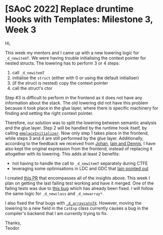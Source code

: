 # [SAoC 2022] Replace druntime Hooks with Templates: Milestone 3, Week 3

Hi,

This week my mentors and I came up with a new lowering logic for `_d_newitemT`.
We were having trouble initialising the context pointer for nested structs.
The lowering has to perform 3 or 4 steps:

1. call `_d_newitemT`
1. initialise the `struct` (either with 0 or using the default initialiser)
1. (if the struct is nested) copy the context pointer
1. call the struct's ctor

Step #3 is difficult to perform in the frontend as it does not have any information about the stack.
The old lowering did not have this problem because it took place in the glue layer, where there is specific machinery for finding and setting the right context pointer.

Therefore, our solution was to split the lowering between semantic analysis and the glue layer.
Step 2 will be handled by the runtime hook itself, by calling [`emplaceInitializer`](https://github.com/dlang/dmd/blob/06295374255a31fa167de781bddcf70034e95e0e/druntime/src/core/internal/lifetime.d#L92).
Now only step 1 takes place in the frontend, while steps 3 and 4 are still performed by the glue layer.
Additionally, according to the feedback we received from [Johan](https://forum.dlang.org/post/wrtfsjheteinguxmfprv@forum.dlang.org), [Iain and Dennis](https://github.com/dlang/dmd/pull/14550#discussion_r1034661632), I have also kept the original expression from the frontend, instead of replacing it altogether with its lowering.
This adds at least 2 benefits:

- not having to handle the call to `_d_newitemT` separately during CTFE
- leveraging some optimisations in LDC and GDC that [Iain pointed out](https://forum.dlang.org/post/lncqlesvnjjtxxlydxbw@forum.dlang.org)

I created [this PR](https://github.com/dlang/dmd/pull/14664/) that encompasses all of the insights above.
This week I plan on getting the last failing test working and have it merged.
One of the failing tests was due to [this bug](https://issues.dlang.org/show_bug.cgi?id=23534) which has already been fixed. 
I will follow the same logic for `_d_newclass` and `_d_newarray*`.

I also fixed the final bugs with [`_d_arraycatnTX`](https://github.com/dlang/dmd/pull/14550).
However, moving the lowering to a new field in the `CatExp` class currently causes a bug in the compiler's backend that I am currently trying to fix.

Thanks,\
Teodor
